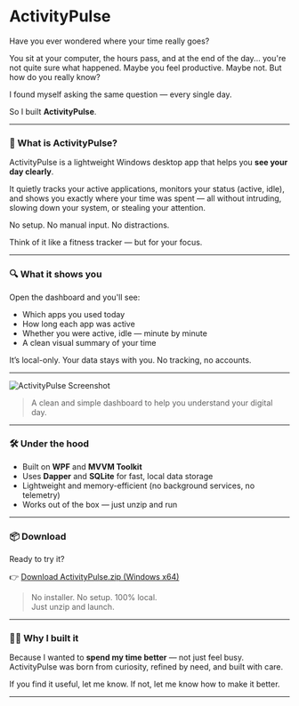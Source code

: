 # ActivityPulse

Have you ever wondered where your time really goes?

You sit at your computer, the hours pass, and at the end of the day... you're not quite sure what happened. Maybe you feel productive. Maybe not. But how do you really know?

I found myself asking the same question — every single day.

So I built **ActivityPulse**.

---

### 🧠 What is ActivityPulse?

ActivityPulse is a lightweight Windows desktop app that helps you **see your day clearly**.

It quietly tracks your active applications, monitors your status (active, idle), and shows you exactly where your time was spent — all without intruding, slowing down your system, or stealing your attention.

No setup. No manual input. No distractions. 

Think of it like a fitness tracker — but for your focus.

---

### 🔍 What it shows you

Open the dashboard and you'll see:

- Which apps you used today  
- How long each app was active  
- Whether you were active, idle — minute by minute  
- A clean visual summary of your time  

It’s local-only. Your data stays with you. No tracking, no accounts.

---

![ActivityPulse Screenshot](https://drive.google.com/uc?export=view&id=1dTKbqnr-TGWYAoOc2ujNf5T0uzfj_RrP)

> A clean and simple dashboard to help you understand your digital day.

---

### 🛠 Under the hood

- Built on **WPF** and **MVVM Toolkit**
- Uses **Dapper** and **SQLite** for fast, local data storage
- Lightweight and memory-efficient (no background services, no telemetry)
- Works out of the box — just unzip and run

---

### 📦 Download

Ready to try it?

👉 [Download ActivityPulse.zip (Windows x64)](https://drive.google.com/drive/folders/1AfvRZDn_F2mhrid632K-MtUslj2F8xv2?usp=drive_link)

> No installer. No setup. 100% local.  
> Just unzip and launch.

---

### 🙋‍♂️ Why I built it

Because I wanted to **spend my time better** — not just feel busy.  
ActivityPulse was born from curiosity, refined by need, and built with care.

If you find it useful, let me know. If not, let me know how to make it better.

---

